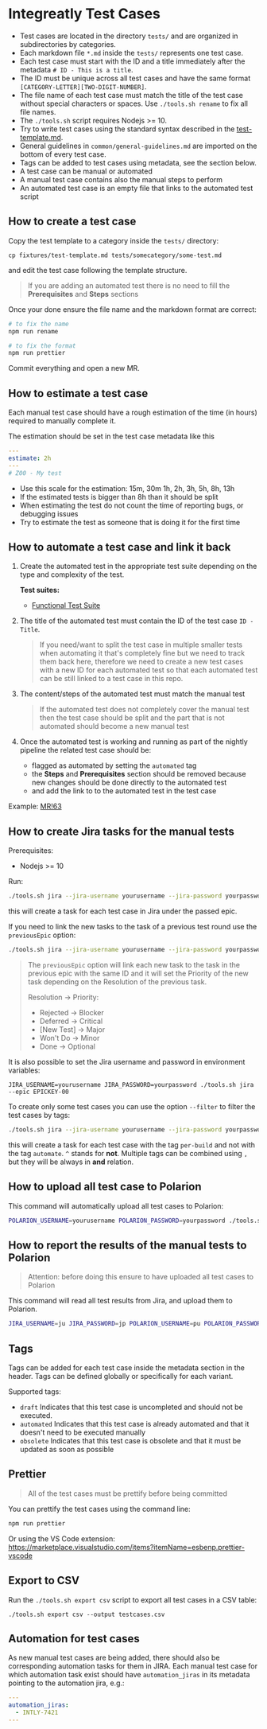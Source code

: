 # Integreatly Test Cases

- Test cases are located in the directory `tests/` and are organized in subdirectories by categories.
- Each markdown file `*.md` inside the `tests/` represents one test case.
- Each test case must start with the ID and a title immediately after the metadata `# ID - This is a title`.
- The ID must be unique across all test cases and have the same format `[CATEGORY-LETTER][TWO-DIGIT-NUMBER]`.
- The file name of each test case must match the title of the test case without special characters or spaces. Use `./tools.sh rename` to fix all file names.
- The `./tools.sh` script requires Nodejs >= 10.
- Try to write test cases using the standard syntax described in the [test-template.md](./fixtures/test-template.md).
- General guidelines in `common/general-guidelines.md` are imported on the bottom of every test case.
- Tags can be added to test cases using metadata, see the section below.
- A test case can be manual or automated
- A manual test case contains also the manual steps to perform
- An automated test case is an empty file that links to the automated test script

## How to create a test case

Copy the test template to a category inside the `tests/` directory:

```
cp fixtures/test-template.md tests/somecategory/some-test.md
```

and edit the test case following the template structure.

> If you are adding an automated test there is no need to fill
> the **Prerequisites** and **Steps** sections

Once your done ensure the file name and the markdown format are correct:

```bash
# to fix the name
npm run rename

# to fix the format
npm run prettier
```

Commit everything and open a new MR.

## How to estimate a test case

Each manual test case should have a rough estimation of the time (in hours) required to manually complete it.

The estimation should be set in the test case metadata like this

```yaml
---
estimate: 2h
---
# Z00 - My test
```

- Use this scale for the estimation: 15m, 30m 1h, 2h, 3h, 5h, 8h, 13h
- If the estimated tests is bigger than 8h than it should be split
- When estimating the test do not count the time of reporting bugs, or debugging issues
- Try to estimate the test as someone that is doing it for the first time

## How to automate a test case and link it back

1. Create the automated test in the appropriate test suite depending on the type and complexity of the test.

   **Test suites:**

   - [Functional Test Suite](https://github.com/integr8ly/integreatly-operator/tree/master/test/functional)

2. The title of the automated test must contain the ID of the test case `ID - Title`.

   > If you need/want to split the test case in multiple smaller tests when automating it that's
   > completely fine but we need to track them back here, therefore we need to create a new
   > test cases with a new ID for each automated test so that each automated test can be still
   > linked to a test case in this repo.

3. The content/steps of the automated test must match the manual test

   > If the automated test does not completely cover the manual test then the test case should be
   > split and the part that is not automated should become a new manual test

4. Once the automated test is working and running as part of the nightly pipeline the related test
   case should be:

   - flagged as automated by setting the `automated` tag
   - the **Steps** and **Prerequisites** section should be removed because new changes should be done
     directly to the automated test
   - and add the link to to the automated test in the test case

Example: [MR!63](https://gitlab.cee.redhat.com/integreatly-qe/integreatly-test-cases/merge_requests/63)

## How to create Jira tasks for the manual tests

Prerequisites:

- Nodejs >= 10

Run:

```bash
./tools.sh jira --jira-username yourusername --jira-password yourpassword --epic EPICKEY-00
```

this will create a task for each test case in Jira under the passed epic.

If you need to link the new tasks to the task of a previous test round use the `previousEpic` option:

```bash
./tools.sh jira --jira-username yourusername --jira-password yourpassword --epic EPICKEY-01 --previousEpic EPICKEY-00
```

> The `previousEpic` option will link each new task to the task in the previous epic with the same ID and it
> will set the Priority of the new task depending on the Resolution of the previous task.
>
> Resolution -> Priority:
>
> - Rejected -> Blocker
> - Deferred -> Critical
> - [New Test] -> Major
> - Won't Do -> Minor
> - Done -> Optional

It is also possible to set the Jira username and password in environment variables:

```
JIRA_USERNAME=yourusername JIRA_PASSWORD=yourpassword ./tools.sh jira --epic EPICKEY-00
```

To create only some test cases you can use the option `--filter` to filter
the test cases by tags:

```bash
./tools.sh jira --jira-username yourusername --jira-password yourpassword --epic EPICKEY-00 --filter per-build,^automated
```

this will create a task for each test case with the tag `per-build` and not with the tag `automate`.
`^` stands for **not**. Multiple tags can be combined using `,` but they will be always in **and** relation.

## How to upload all test case to Polarion

This command will automatically upload all test cases to Polarion:

```bash
POLARION_USERNAME=yourusername POLARION_PASSWORD=yourpassword ./tools.sh polarion testcase
```

## How to report the results of the manual tests to Polarion

> Attention: before doing this ensure to have uploaded all test cases to Polarion

This command will read all test results from Jira, and upload them to Polarion.

```bash
JIRA_USERNAME=ju JIRA_PASSWORD=jp POLARION_USERNAME=pu POLARION_PASSWORD=pp ./tools.sh polarion testrun --epic INTLY-5390
```

## Tags

Tags can be added for each test case inside the metadata section in the header. Tags can be defined globally
or specifically for each variant.

Supported tags:

- `draft` Indicates that this test case is uncompleted and should not be executed.
- `automated` Indicates that this test case is already automated and that it doesn't need to be executed manually
- `obsolete` Indicates that this test case is obsolete and that it must be updated as soon as possible

## Prettier

> All of the test cases must be prettify before being committed

You can prettify the test cases using the command line:

```bash
npm run prettier
```

Or using the VS Code extension: https://marketplace.visualstudio.com/items?itemName=esbenp.prettier-vscode

## Export to CSV

Run the `./tools.sh export csv` script to export all test cases in a CSV table:

```
./tools.sh export csv --output testcases.csv
```

## Automation for test cases

As new manual test cases are being added, there should also be corresponding automation tasks for them in JIRA. Each manual test case for which automation task exist should have `automation_jiras` in its metadata pointing to the automation jira, e.g.:

```yaml
---
automation_jiras:
  - INTLY-7421
---
```
